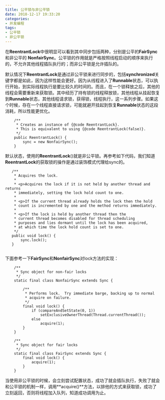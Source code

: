```yaml
---
title: 公平锁与非公平锁
date: 2018-12-17 19:33:20
categories: 
- 并发编程
tags:
- 公平锁
- 非公平锁
---
```


在**ReentrantLock**中很明显可以看到其中同步包括两种，分别是公平的**FairSync** 和非公平的 **NonfairSync**。公平锁的作用就是严格按照线程启动的顺序来执行的，不允许其他线程插队执行的；而非公平锁是允许插队的。

默认情况下**ReentrantLock**是通过非公平锁来进行同步的，包括**synchronized**关键字都是如此，因为这样性能会更好。因为从线程进入了**Runnable**状态，可以执行开始，到实际线程执行是要比较久的时间的。而且，在一个锁释放之后，其他的线程会需要重新来获取锁。其中经历了持有锁的线程释放锁，其他线程从挂起恢复到**Runnable**状态，其他线程请求锁，获得锁，线程执行，这一系列步骤。如果这个时候，存在一个线程直接请求锁，可能就避开挂起到恢复**Runnable**状态的这段消耗，所以性能更优化。
<!--more-->
```
	/**
	 * Creates an instance of {@code ReentrantLock}.
	 * This is equivalent to using {@code ReentrantLock(false)}.
	 */
	public ReentrantLock() {
    	sync = new NonfairSync();
	}
```

默认状态，使用的**ReentrantLock**()就是非公平锁。再参考如下代码，我们知道**ReentrantLock**的获取锁的操作是通过装饰模式代理给sync的。

 ```
    /**
     * Acquires the lock.
     *
     * <p>Acquires the lock if it is not held by another thread and returns
     * immediately, setting the lock hold count to one.
     *
     * <p>If the current thread already holds the lock then the hold
     * count is incremented by one and the method returns immediately.
     *
     * <p>If the lock is held by another thread then the
     * current thread becomes disabled for thread scheduling
     * purposes and lies dormant until the lock has been acquired,
     * at which time the lock hold count is set to one.
     */
    public void lock() {
        sync.lock();
    }
	
```
下面参考一下**FairSync**和**NonfairSync**对lock方法的实现：

```
    /**
     * Sync object for non-fair locks
     */
    static final class NonfairSync extends Sync {

        /**
         * Performs lock.  Try immediate barge, backing up to normal
         * acquire on failure.
         */
        final void lock() {
            if (compareAndSetState(0, 1))
                setExclusiveOwnerThread(Thread.currentThread());
            else
                acquire(1);
        }
    }

    /**
     * Sync object for fair locks
     */
    static final class FairSync extends Sync {
        final void lock() {
            acquire(1);
        }
    }
```
	
当使用非公平锁的时候，会立刻尝试配置状态，成功了就会插队执行，失败了就会和公平锁的机制一样，调用**acquire()**方法，以排他的方式来获取锁，成功了立刻返回，否则将线程加入队列，知道成功调用为止。